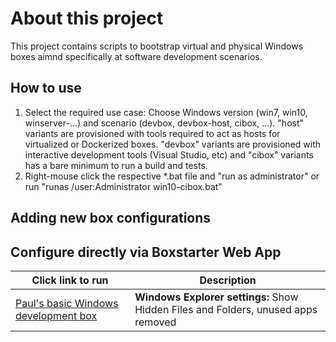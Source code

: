 # About this project
This project contains scripts to bootstrap virtual and physical Windows boxes aimnd specifically at software development scenarios. 

## How to use
1. Select the required use case: Choose Windows version (win7, win10, winserver-...) and scenario (devbox, devbox-host, cibox, ...). "host" variants are provisioned with tools required to act as hosts for virtualized or Dockerized boxes. "devbox" variants are provisioned with interactive development tools (Visual Studio, etc) and "cibox" variants has a bare minimum to run a build and tests. 
2. Right-mouse click the respective *.bat file and "run as administrator" or run "runas /user:Administrator win10-cibox.bat"

## Adding new box configurations

## Configure directly via Boxstarter Web App
|Click link to run  |Description  |
|---------|---------|
|<a href='http://boxstarter.org/package/url?https://raw.githubusercontent.com/paul-michalik/win-dev-boxes/tree/feature/switch-to-txt-based-configuration/helloworld.bat'> Paul's basic Windows development box</a> | **Windows Explorer settings:** Show Hidden Files and Folders, unused apps removed |

